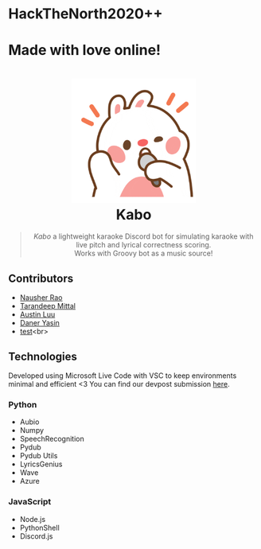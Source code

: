 # HackTheNorth2020++
# Made with love online!

<h1 align="center">
  <a href=""><img src="assets/img/mic.gif" width="250"/></a>
  <br>
  Kabo
</h1>

<blockquote align="center">
  <em>Kabo</em> a lightweight karaoke Discord bot for simulating karaoke with live pitch and lyrical correctness scoring.<br>
  Works with Groovy bot as a music source!
</blockquote>

## Contributors
- [Nausher Rao](https://www.github.com/sherrao)<br>
- [Tarandeep Mittal](https://www.github.com/tdmittens)<br>
- [Austin Luu](https://www.github.com/AustinLuu)<br>
- [Daner Yasin](https://github.com/danerkestey)<br>
- [test]("https://github.com/SherRao/HackTheNorth2020-/blob/main/audio/Pacman.mp3")<br>

## Technologies
Developed using Microsoft Live Code with VSC to keep environments minimal and efficient <3
You can find our devpost submission [here](https://devpost.com/software/karaokebot).

### Python
- Aubio
- Numpy
- SpeechRecognition
- Pydub
- Pydub Utils
- LyricsGenius
- Wave
- Azure

### JavaScript
- Node.js
- PythonShell
- Discord.js

